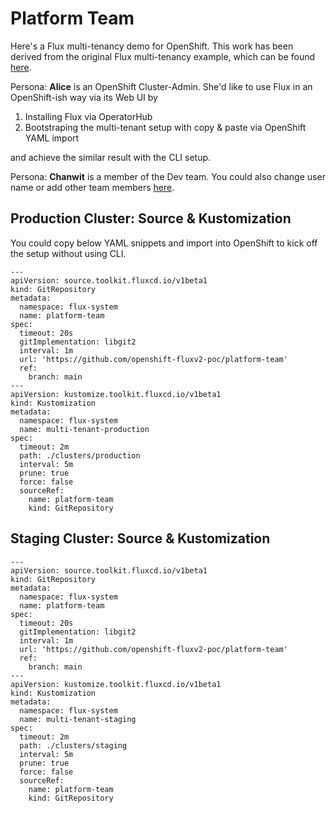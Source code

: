 # Platform Team

Here's a Flux multi-tenancy demo for OpenShift. This work has been derived from the original Flux multi-tenancy example, which can be found [here](https://github.com/fluxcd/flux2-multi-tenancy).

Persona: **Alice** is an OpenShift Cluster-Admin. She'd like to use Flux in an OpenShift-ish way via its Web UI by

  1. Installing Flux via OperatorHub
  1. Bootstraping the multi-tenant setup with copy & paste via OpenShift YAML import

and achieve the similar result with the CLI setup.

Persona: **Chanwit** is a member of the Dev team. You could also change user name or add other team members [here](https://github.com/openshift-fluxv2-poc/platform-team/blob/main/tenants/base/dev-team/rbac.yaml#L33).

## Production Cluster: Source & Kustomization

You could copy below YAML snippets and import into OpenShift to kick off the setup without using CLI.

```
---
apiVersion: source.toolkit.fluxcd.io/v1beta1
kind: GitRepository
metadata:
  namespace: flux-system
  name: platform-team
spec:
  timeout: 20s
  gitImplementation: libgit2
  interval: 1m
  url: 'https://github.com/openshift-fluxv2-poc/platform-team'
  ref:
    branch: main
---
apiVersion: kustomize.toolkit.fluxcd.io/v1beta1
kind: Kustomization
metadata:
  namespace: flux-system
  name: multi-tenant-production
spec:
  timeout: 2m
  path: ./clusters/production
  interval: 5m
  prune: true
  force: false
  sourceRef:
    name: platform-team
    kind: GitRepository
```

## Staging Cluster: Source & Kustomization
```
---
apiVersion: source.toolkit.fluxcd.io/v1beta1
kind: GitRepository
metadata:
  namespace: flux-system
  name: platform-team
spec:
  timeout: 20s
  gitImplementation: libgit2
  interval: 1m
  url: 'https://github.com/openshift-fluxv2-poc/platform-team'
  ref:
    branch: main
---
apiVersion: kustomize.toolkit.fluxcd.io/v1beta1
kind: Kustomization
metadata:
  namespace: flux-system
  name: multi-tenant-staging
spec:
  timeout: 2m
  path: ./clusters/staging
  interval: 5m
  prune: true
  force: false
  sourceRef:
    name: platform-team
    kind: GitRepository
```
